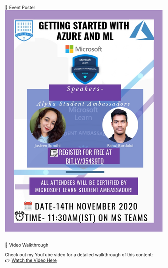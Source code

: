 🚀 Event Poster
</br>
![](Poster.jpg)
</br>
</br>


🎥 Video Walkthrough

Check out my YouTube video for a detailed walkthrough of this content:
</br>
👉 [Watch the Video Here](https://youtu.be/601kp741FlI?si=3vFJiU5SJPP5p3KE)
